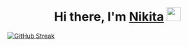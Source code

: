 <h1 align="center">Hi there, I'm <a href="https://t.me/JavaScripteez" target="_blank">Nikita</a>
<img src="https://github.com/blackcater/blackcater/raw/main/images/Hi.gif" height="32"/></h1>



[![GitHub Streak](https://streak-stats.demolab.com/?user=Uzhastin-Nikita&theme=default)](https://git.io/streak-stats)
